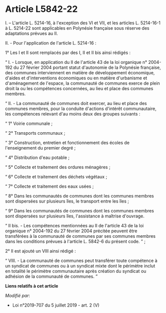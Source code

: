 # Article L5842-22

I. – L'article L. 5214-16, à l'exception des VI et VII, et les articles L. 5214-16-1 à L. 5214-22 sont applicables en
Polynésie française sous réserve des adaptations prévues au II.

II. - Pour l'application de l'article L. 5214-16 :

1° Les I et II sont remplacés par des I, II et II bis ainsi rédigés :

“ I. - Lorsque, en application du II de l'article 43 de la loi organique n° 2004-192 du 27 février 2004 portant statut
d'autonomie de la Polynésie française, des communes interviennent en matière de développement économique, d'aides et
d'interventions économiques ou en matière d'urbanisme et d'aménagement de l'espace, la communauté de communes exerce de plein
droit la ou les compétences concernées, au lieu et place des communes membres.

“ II. - La communauté de communes doit exercer, au lieu et place des communes membres, pour la conduite d'actions d'intérêt
communautaire, les compétences relevant d'au moins deux des groupes suivants :

“ 1° Voirie communale ;

“ 2° Transports communaux ;

“ 3° Construction, entretien et fonctionnement des écoles de l'enseignement du premier degré ;

“ 4° Distribution d'eau potable ;

“ 5° Collecte et traitement des ordures ménagères ;

“ 6° Collecte et traitement des déchets végétaux ;

“ 7° Collecte et traitement des eaux usées ;

“ 8° Dans les communautés de communes dont les communes membres sont dispersées sur plusieurs îles, le transport entre les
îles ;

“ 9° Dans les communautés de communes dont les communes membres sont dispersées sur plusieurs îles, l'assistance à maîtrise
d'ouvrage.

“ II bis. - Les compétences mentionnées au II de l'article 43 de la loi organique n° 2004-192 du 27 février 2004 précitée
peuvent être transférées à la communauté de communes par ses communes membres dans les conditions prévues à l'article L.
5842-6 du présent code. ” ;

2° Il est ajouté un VIII ainsi rédigé :

“ VIII. - La communauté de communes peut transférer toute compétence à un syndicat de communes ou à un syndicat mixte dont le
périmètre inclut en totalité le périmètre communautaire après création du syndicat ou adhésion de la communauté de communes.
”

**Liens relatifs à cet article**

_Modifié par_:

  - Loi n°2019-707 du 5 juillet 2019 - art. 2 (V)
